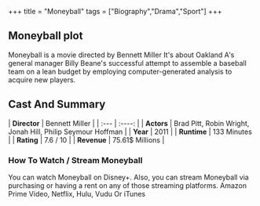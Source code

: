 +++
title = "Moneyball"
tags = ["Biography","Drama","Sport"]
+++
## Moneyball plot
Moneyball is a movie directed by Bennett Miller It's about Oakland A's general manager Billy Beane's successful attempt to assemble a baseball team on a lean budget by employing computer-generated analysis to acquire new players.
## Cast And Summary
| **Director**      | Bennett Miller |
    | :---        |    :----:   |
    |  **Actors** | Brad Pitt, Robin Wright, Jonah Hill, Philip Seymour Hoffman |
    | **Year**   | 2011    |
    |  **Runtime** | 133 Minutes |
    |  **Rating** | 7.6 / 10 | 
    |  **Revenue** | 75.61$ Millions |
### How To Watch / Stream Moneyball
You can watch Moneyball on Disney+.
Also, you can stream Moneyball via purchasing or having a rent on any of those streaming platforms.
Amazon Prime Video, Netflix, Hulu, Vudu Or iTunes